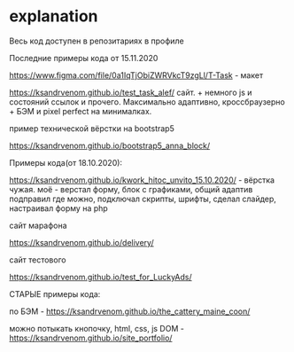 # explanation

Весь код доступен в репозитариях в профиле

Последние примеры кода от 15.11.2020

https://www.figma.com/file/0a1IqTjObiZWRVkcT9zgLl/T-Task - макет

https://ksandrvenom.github.io/test_task_alef/ сайт. + немного js и состояний ссылок и прочего. Максимально адаптивно, кроссбраузерно + БЭМ и pixel perfect на минималках.



пример технической вёрстки на bootstrap5

https://ksandrvenom.github.io/bootstrap5_anna_block/



 
Примеры кода(от 18.10.2020):

https://ksandrvenom.github.io/kwork_hitoc_unvito_15.10.2020/ - вёрстка чужая. моё - верстал форму, блок с графиками, общий адаптив подправил где можно, подключал скрипты, шрифты, сделал слайдер, настраивал форму на php



сайт марафона

https://ksandrvenom.github.io/delivery/



сайт тестового

https://ksandrvenom.github.io/test_for_LuckyAds/



СТАРЫЕ примеры кода:

по БЭМ - https://ksandrvenom.github.io/the_cattery_maine_coon/

можно потыкать кнопочку, html, css, js DOM - https://ksandrvenom.github.io/site_portfolio/


